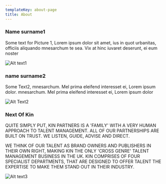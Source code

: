 ```yaml
---
templateKey: about-page
title: About
---
```

### Name surname1

Some text for Picture 1, Lorem ipsum dolor sit amet, ius in quot urbanitas, officiis aliquando mnesarchum te sea. Vix at hinc iuvaret deserunt, ei eum noster

![Alt text1](/img/1520.jpg "title1")



### name surname2

Some Text2, mnesarchum. Mel prima eleifend interesset ei, Lorem ipsum dolor. mnesarchum. Mel prima eleifend interesset ei, Lorem ipsum dolor

![Alt Text2](/img/atharva-dharmadhikari-5BfGbCu_gVM-unsplash.jpg "Title2")

### Next Of Kin

QUITE SIMPLY PUT, KIN PARTNERS IS A 'FAMILY' WITH A VERY HUMAN APPROACH TO TALENT MANAGEMENT. ALL OF OUR PARTNERSHIPS ARE BUILT ON TRUST. WE LISTEN, GUIDE, ADVISE AND DIRECT.

WE THINK OF OUR TALENT AS BRAND OWNERS AND PUBLISHERS IN THEIR OWN RIGHT, MAKING KIN THE ONLY 'CROSS GENRE' TALENT MANAGEMENT BUSINESS IN THE UK. KIN COMPRISES OF FOUR SPECIALIST DEPARTMENTS, THAT ARE DESIGNED TO OFFER TALENT THE EXPERTISE TO MAKE THEM STAND OUT IN THEIR INDUSTRY.

![Alt text3](/img/1520.jpg "Title3")
